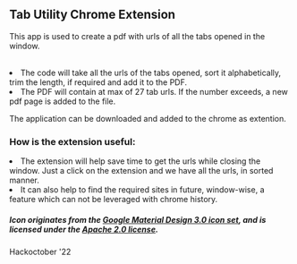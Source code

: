 ## Tab Utility Chrome Extension
This app is used to create a pdf with urls of all the tabs opened in the window. <br><br>
<li> The code will take all the urls of the tabs opened, sort it alphabetically, trim the length, if required and add it to the PDF. 
<li> The PDF will contain at max of 27 tab urls. If the number exceeds, a new pdf page is added to the file.

<br>
 
The application can be downloaded and added to the chrome as extention. 

### How is the extension useful: 
<li> The extension will help save time to get the urls while closing the window. Just a click on the extension and we have all the urls, in sorted manner.
<li> It can also help to find the required sites in future, window-wise, a feature which can not be leveraged with chrome history. 

  <br>
  
##### Icon originates from the [Google Material Design 3.0 icon set](https://github.com/google/material-design-icons), and is licensed under the [Apache 2.0 license](https://github.com/google/material-design-icons/blob/master/LICENSE).

Hackoctober '22
